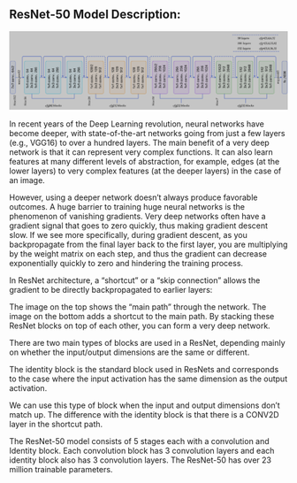 ## ResNet-50 Model Description:

![](https://raw.githubusercontent.com/Masterx-AI/Resnet50_Implementation/main/2.png)

In recent years of the Deep Learning revolution, neural networks have become deeper, with state-of-the-art networks going from just a few layers (e.g., VGG16) to over a hundred layers. The main benefit of a very deep network is that it can represent very complex functions. It can also learn features at many different levels of abstraction, for example,  edges (at the lower layers) to very complex features (at the deeper layers) in the case of an image.

However, using a deeper network doesn’t always produce favorable outcomes. A huge barrier to training huge neural networks is the phenomenon of vanishing gradients. Very deep networks often have a gradient signal that goes to zero quickly, thus making gradient descent slow. If we see more specifically, during gradient descent, as you backpropagate from the final layer back to the first layer, you are multiplying by the weight matrix on each step, and thus the gradient can decrease exponentially quickly to zero and hindering the training process.

In ResNet architecture, a “shortcut” or a “skip connection” allows the gradient to be directly backpropagated to earlier layers:

The image on the top shows the “main path” through the network. The image on the bottom adds a shortcut to the main path. By stacking these ResNet blocks on top of each other, you can form a very deep network.

There are two main types of blocks are used in a ResNet, depending mainly on whether the input/output dimensions are the same or different.

The identity block is the standard block used in ResNets and corresponds to the case where the input activation has the same dimension as the output activation.

We can use this type of block when the input and output dimensions don’t match up. The difference with the identity block is that there is a CONV2D layer in the shortcut path.

The ResNet-50 model consists of 5 stages each with a convolution and Identity block. Each convolution block has 3 convolution layers and each identity block also has 3 convolution layers. The ResNet-50 has over 23 million trainable parameters.

